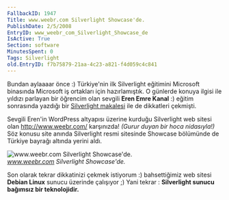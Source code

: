 ```yaml
---
FallbackID: 1947
Title: www.weebr.com Silverlight Showcase'de.
PublishDate: 2/5/2008
EntryID: www_weebr_com_Silverlight_Showcase_de
IsActive: True
Section: software
MinutesSpent: 0
Tags: Silverlight
old.EntryID: f7b75879-21aa-4c23-a821-f4d059c4c841
---
```

Bundan aylaaaar önce :) Türkiye'nin ilk Silverlight eğitimini Microsoft
binasında Microsoft iş ortakları için hazırlamıştık. O günlerde konuya
ilgisi ile yıldızı parlayan bir öğrencim olan sevgili **Eren Emre
Kanal** :) eğitim sonrasında yazdığı bir [Silverlight
makalesi](http://www.siberkultur.com/?q=microsoft-silverlight) ile de
dikkatleri çekmişti.

Sevgili Eren'in WordPress altyapısı üzerine kurduğu Silverlight web
sitesi olan <http://www.weebr.com/> karşınızda! *(Gurur duyan bir hoca
nidasıyla!)* Söz konusu site anında Silverlight resmi sitesinde Showcase
bölümünde de Türkiye bayrağı altında yerini aldı.

![www.weebr.com Silverlight
Showcase'de.](http://cdn.daron.yondem.com/assets/1947/05022008_1.jpg)\
*www.weebr.com Silverlight Showcase'de.*

Son olarak tekrar dikkatinizi çekmek istiyorum :) bahsettiğimiz web
sitesi **Debian Linux** sunucu üzerinde çalışıyor ;) Yani tekrar :
**Silverlight sunucu bağımsız bir teknolojidir.**


